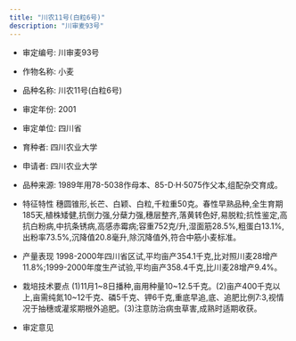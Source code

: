 ```yaml
---
title: "川农11号(白粒6号)"
description: "川审麦93号"
---
```

* 审定编号:  川审麦93号

*  作物名称:  小麦

*  品种名称:  川农11号(白粒6号)

*  审定年份:  2001

*  审定单位:  四川省

* 育种者:  四川农业大学

*  申请者:  四川农业大学

*  品种来源:  1989年用78-5038作母本、85-D·H·5075作父本,组配杂交育成。

*  特征特性
穗圆锥形,长芒、白颖、白粒,千粒重50克。春性早熟品种,全生育期185天,植株矮健,抗倒力强,分蘖力强,穗层整齐,落黄转色好,易脱粒;抗性鉴定,高抗白粉病,中抗条锈病,高感赤霉病;容重752克/升,湿面筋28.5%,粗蛋白13.1%,出粉率73.5%,沉降值20.8毫升,除沉降值外,符合中筋小麦标准。

*  产量表现
1998-2000年四川省区试,平均亩产354.1千克,比对照川麦28增产11.8%;1999-2000年度生产试验,平均亩产358.4千克,比川麦28增产9.4%。

*  栽培技术要点
(1)11月1~8日播种,亩用种量10~12.5千克。(2)亩产400千克以上,亩需纯氮10~12千克、磷5千克、钾6千克,重底早追,底、追肥比例7:3,视情况于抽穗或灌浆期根外追肥。(3)注意防治病虫草害,成熟时适期收获。

*  审定意见

